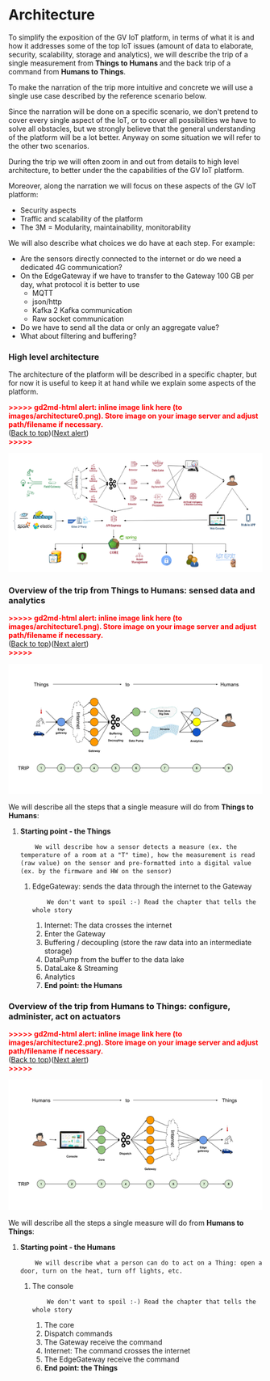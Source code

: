 <h1><strong>Architecture</strong></h1>


<p>
To simplify the exposition of the GV IoT platform, in terms of what it is and how it addresses some of the top IoT issues (amount of data to elaborate, security, scalability, storage and analytics), we will describe the trip of a single measurement from <strong>Things to Humans </strong>and the back trip of a command from <strong>Humans to Things</strong>.
</p>
<p>
To make the narration of the trip more intuitive and concrete we will use a single use case described by the reference scenario below.
</p>
<p>
Since the narration will be done on a specific scenario, we don't pretend to cover every single aspect of the IoT, or to cover all possibilities we have to solve all obstacles, but we strongly believe that the general understanding of the platform will be a lot better. Anyway on some situation we will refer to the other two scenarios.
</p>
<p>
During the trip we will often zoom in and out from details to high level architecture, to better under the the capabilities of the GV IoT platform.
</p>
<p>
Moreover, along the narration we will focus on these aspects of the GV IoT platform:
</p>
<ul>

<li>Security aspects

<li>Traffic and scalability of the platform

<li>The 3M = Modularity, maintainability, monitorability 
</li>
</ul>
<p>
We will also describe what choices we do have at each step. For example:
</p>
<ul>

<li>Are the sensors directly connected to the internet or do we need a dedicated 4G communication?

<li>On the EdgeGateway if we have to transfer to the Gateway 100 GB per day, what protocol it is better to use 
<ul>
 
<li>MQTT
 
<li>json/http
 
<li>Kafka 2 Kafka communication
 
<li>Raw socket communication
</li> 
</ul>

<li>Do we have to send all the data or only an aggregate value?

<li>What about filtering and buffering?
</li>
</ul>
<h3>High level architecture</h3>


<p>
The architecture of the platform will be described in a specific chapter, but for now it is useful to keep it at hand while we explain some aspects of the platform.
</p>
<p>


<p id="gdcalert1" ><span style="color: red; font-weight: bold">>>>>>  gd2md-html alert: inline image link here (to images/architecture0.png). Store image on your image server and adjust path/filename if necessary. </span><br>(<a href="#">Back to top</a>)(<a href="#gdcalert2">Next alert</a>)<br><span style="color: red; font-weight: bold">>>>>> </span></p>


<img src="images/architecture0.png" width="" alt="alt_text" title="image_tooltip">

</p>
<h3>Overview of the trip from Things to Humans: sensed data and analytics</h3>


<p>


<p id="gdcalert2" ><span style="color: red; font-weight: bold">>>>>>  gd2md-html alert: inline image link here (to images/architecture1.png). Store image on your image server and adjust path/filename if necessary. </span><br>(<a href="#">Back to top</a>)(<a href="#gdcalert3">Next alert</a>)<br><span style="color: red; font-weight: bold">>>>>> </span></p>


<img src="images/architecture1.png" width="" alt="alt_text" title="image_tooltip">

</p>
<p>
We will describe all the steps that a single measure will do from <strong>Things to Humans</strong>:
</p>
<ol>

<li><strong>Starting point - the Things</strong>
<p>

        We will describe how a sensor detects a measure (ex. the temperature of a room at a "T" time), how the measurement is read (raw value) on the sensor and pre-formatted into a digital value (ex. by the firmware and HW on the sensor)
</p>
<ol>

<li>EdgeGateway: sends the data through the internet to the Gateway
<p>

        We don't want to spoil :-) Read the chapter that tells the whole story
</p>
<ol>

<li>Internet: The data crosses the internet

<li>Enter the Gateway

<li>Buffering / decoupling (store the raw data into an intermediate storage)

<li>DataPump from the buffer to the data lake

<li>DataLake & Streaming

<li>Analytics

<li><strong>End point: the Humans</strong>
</li>
</ol>
</li>
</ol>
</li>
</ol>
<h3>Overview of the trip from Humans to Things: configure, administer, act on actuators</h3>


<p>


<p id="gdcalert3" ><span style="color: red; font-weight: bold">>>>>>  gd2md-html alert: inline image link here (to images/architecture2.png). Store image on your image server and adjust path/filename if necessary. </span><br>(<a href="#">Back to top</a>)(<a href="#gdcalert4">Next alert</a>)<br><span style="color: red; font-weight: bold">>>>>> </span></p>


<img src="images/architecture2.png" width="" alt="alt_text" title="image_tooltip">

</p>
<p>
We will describe all the steps a single measure will do from <strong>Humans to Things</strong>:
</p>
<ol>

<li><strong>Starting point - the Humans</strong>
<p>

        We will describe what a person can do to act on a Thing: open a door, turn on the heat, turn off lights, etc.
</p>
<ol>

<li>The console
<p>

        We don't want to spoil :-) Read the chapter that tells the whole story
</p>
<ol>

<li>The core

<li>Dispatch commands

<li>The Gateway receive the command

<li>Internet: The command crosses the internet

<li>The EdgeGateway receive the command

<li><strong>End point: the Things</strong>
</li>
</ol>
</li>
</ol>
</li>
</ol>
